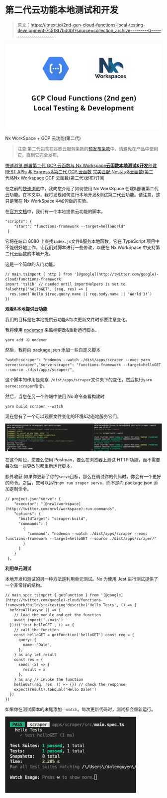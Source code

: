 # 第二代云功能本地测试和开发

> 原文：<https://itnext.io/2nd-gen-cloud-functions-local-testing-development-7c518f7bd0b1?source=collection_archive---------0----------------------->

![](img/3c69bf3bc8750df01661a4669a979b91.png)

Nx WorkSpace + GCP 云功能(第二代)

> 注意:第二代包含在谷歌云服务条款的[预发布条款](https://cloud.google.com/terms/service-terms#1)中。请避免在产品中使用它，直到它完全发布。

[快速浏览:部署第二代 GCP 云函数与 Nx Workspace](/deploy-2nd-gen-gcp-cloud-functions-with-nx-workspace-5d75fcf21566)[**云函数本地测试&开发**](https://dalenguyen.medium.com/2nd-gen-cloud-functions-local-testing-development-7c518f7bd0b1)[创建 REST APIs 与 Express &第二代 GCP 云函数](https://dalenguyen.medium.com/create-rest-apis-with-express-2nd-gen-gcp-cloud-functions-d244dd9a4717)
[完美匹配:NestJs &云函数(第二代)&Nx Workspace](https://dalenguyen.medium.com/a-perfect-match-nestjs-cloud-functions-2nd-gen-nx-workspace-f13fb044e9a4)
[GCP 云函数(第二代)发布/订阅](https://dalenguyen.medium.com/gcp-cloud-functions-gen-2nd-pub-sub-development-testing-2c498fa4464e)

在之前的[快速浏览](https://medium.com/p/5d75fcf21566)中，我向您介绍了如何使用 Nx WorkSpace 创建&部署第二代云功能。在本文中，我将发现如何进行本地开发&测试第二代云功能。请注意，这只是我在 Nx WorkSpace 中如何做的实验。

在[官方文档](https://github.com/GoogleCloudPlatform/functions-framework-nodejs#configure-the-functions-framework)中，我们有一个本地提供云功能的脚本。

```
"scripts": {
    "start": "functions-framework --target=helloWorld"
 }
```

它将在端口 8080 上查找`index.js`文件&服务本地函数。它在 TypeScript 项目中不能很好地工作。让我们对脚本进行一些修改，以便在 Nx WorkSpace 中支持第二代云函数的本地开发。

这是一个简单的入门功能。

```
// main.tsimport { http } from '[@google](http://twitter.com/google)-cloud/functions-framework'
import 'tslib' // needed until importHelpers is set to falsehttp('helloGET', (req, res) => {
  res.send(`Hello ${req.query.name || req.body.name || 'World'}!`)
})
```

**观看&本地提供云功能**

我们的目标是在本地提供云功能&每次更新文件时都要注意变化。

我将使用 [nodemon](https://www.npmjs.com/package/nodemon) 来监控更改&重新运行脚本。

```
yarn add -D nodemon
```

然后，我将向 package.json 添加一些自定义脚本

```
"watch:scraper": "nodemon --watch ./dist/apps/scraper --exec yarn serve:scraper","serve:scraper": "functions-framework --target=helloGET --source ./dist/apps/scraper/",
```

这个脚本的作用是观察`./dist/apps/scraper`文件夹下的变化，然后执行`yarn serve:scraper`命令。

然后，当您在另一个终端中使用 Nx 命令查看构建时

```
yarn build scraper --watch
```

现在您有了一个可以观察文件变化的环境&动态地服务它们。

![](img/9356d00a88c859ad9c675c32fc3562f1.png)

在这个阶段，您要么使用 Postman，要么在浏览器上测试 HTTP 功能，而不需要每次做一些更改时都重新运行脚本。

额外收获:如果你更新了你的`serve`目标，那么在调试你的代码时，你会有一个更好的命令。之后，您可以运行`npx run sraper serve`，而不是向 package.json 添加定制命令。

```
// project.json"serve": {
    "executor": "[@nrwl/workspace](http://twitter.com/nrwl/workspace):run-commands",
    "options": {
      "buildTarget": "scraper:build",
      "commands": [
        {
          "command": "nodemon --watch ./dist/apps/scraper --exec functions-framework --target=helloGET --source ./dist/apps/scraper/"
        }
      ]
    }
 },
```

**利用单元测试**

本地开发和测试的另一种方法是利用单元测试。Nx 为使用 Jest 进行测试提供了一个非常好的结构。

```
// main.spec.tsimport { getFunction } from '[@google](http://twitter.com/google)-cloud/functions-framework/build/src/testing'describe('Hello Tests', () => {
  beforeAll(async () => {
    // load the module and get the function
    await import('./main')
  })it('test helloGET', () => {
    // call the function
    const helloGET = getFunction('helloGET') const req = {
      query: {
        name: 'Dale',
      },
    } as any let result
    const res = {
      send: (x) => {
        result = x
      },
    } as any // invoke the function
    helloGET(req, res, () => {}) // check the response
    expect(result).toEqual('Hello Dale!')
  })
})
```

如果你在测试脚本的末尾添加`--watch`。每次更新代码时，测试都会重新运行。

![](img/43a071a3f5b049fd96583c85a8510425.png)